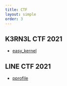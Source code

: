 ```yaml
---
title: CTF
layout: simple
order: 3
---
```


## K3RN3L CTF 2021
+ [easy_kernel](/ctf/K3RN3L2021/easy_kernel)

## LINE CTF 2021
+ [pprofile](/ctf/LINECTF2021/pprofile)